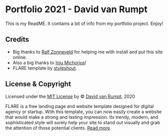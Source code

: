 # Portfolio 2021 - David van Rumpt
This is my ReadME. It contains a bit of info from my portfolio project. Enjoy!

## Credits
- Big thanks to [Ralf Zonneveld](https://github.com/ralfz123) for helping me with install and put this site online.
- Also a big thanks to [Inju Michorius](https://github.com/InjuMichorius)!
- FLARE template by [styleshout](https://www.styleshout.com/).


## License & Copyright
Licensed under the [MIT License](https://github.com/davidvanr21/functional-programming/blob/main/LICENSE) by © [David van Rumpt](https://github.com/davidvanr21), 2020

FLARE is a free landing page and website template designed for digital agency or startup. With 
this template, you can now easily create a website that would make a strong and lasting impression. 
Its trendy, modern, and sophisticated style will surely help your site to stand out visually and 
grab the attention of those potential clients. [Read more](https://github.com/davidvanr21/portfolio/wiki/FLARE).
